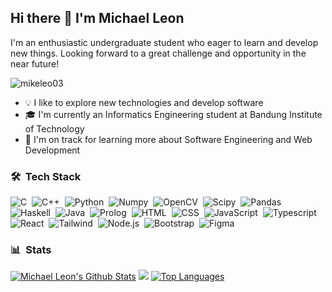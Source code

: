 ## Hi there 👋 I'm Michael Leon

I'm an enthusiastic undergraduate student who eager to learn and develop new things. Looking forward to a great challenge and opportunity in the near future!

<img src="https://komarev.com/ghpvc/?username=mikeleo03&label=Profile%20views&color=0e75b6&style=flat" alt="mikeleo03" />

- 💡   I like to explore new technologies and develop software
- 🎓  I'm currently an Informatics Engineering student at Bandung Institute of Technology
- 🌱  I'm on track for learning more about Software Engineering and Web Development

### 🛠 &nbsp;Tech Stack

![C](https://custom-icon-badges.demolab.com/badge/C-03599C.svg?logo=c-in-hexagon&logoColor=white)&nbsp;
![C++](https://custom-icon-badges.demolab.com/badge/C++-9C033A.svg?logo=cpp2&logoColor=white)&nbsp;
![Python](https://img.shields.io/badge/Python-14354C.svg?logo=python&logoColor=white)&nbsp;
![Numpy](https://img.shields.io/badge/Numpy-013243.svg?logo=numpy&logoColor=white)&nbsp;
![OpenCV](https://img.shields.io/badge/opencv-%23white.svg?&logo=opencv&logoColor=white)&nbsp;
![Scipy](https://img.shields.io/badge/SciPy-%230C55A5.svg?&logo=scipy&logoColor=%white)&nbsp;
![Pandas](https://img.shields.io/badge/Pandas-150458.svg?logo=pandas&logoColor=white)&nbsp;
![Haskell](https://img.shields.io/badge/Haskell-5e5086?logo=haskell&logoColor=white)&nbsp;
![Java](https://custom-icon-badges.demolab.com/badge/Java-007396.svg?logo=java&logoColor=white)&nbsp;
![Prolog](https://custom-icon-badges.demolab.com/badge/Prolog-E61B23.svg?logo=swi-prolog&logoColor=white)&nbsp;
![HTML](https://img.shields.io/badge/HTML-E34F26.svg?logo=html5&logoColor=white)&nbsp;
![CSS](https://img.shields.io/badge/CSS-1572B6.svg?logo=css3&logoColor=white)&nbsp;
![JavaScript](https://img.shields.io/badge/JavaScript-F7DF1E.svg?logo=javascript&logoColor=black)&nbsp;
![Typescript](https://img.shields.io/badge/typescript-%23007ACC.svg?&logo=typescript&logoColor=white)&nbsp;
![React](https://img.shields.io/badge/react-%2320232a.svg?&logo=react&logoColor=%2361DAFB)&nbsp;
![Tailwind](https://img.shields.io/badge/tailwindcss-%2338B2AC.svg?&logo=tailwind-css&logoColor=white)&nbsp;
![Node.js](https://img.shields.io/badge/node.js-6DA55F?&logo=node.js&logoColor=white)&nbsp;
![Bootstrap](https://img.shields.io/badge/Bootstrap-7952B3.svg?logo=bootstrap&logoColor=white)&nbsp;
![Figma](https://img.shields.io/badge/figma-%23F24E1E.svg?&logo=figma&logoColor=white)&nbsp;

### 📊 &nbsp;Stats
<p>
<a href="http://www.github.com/mikeleo03"><img src="https://github-readme-stats.vercel.app/api?username=mikeleo03&show_icons=true&hide=&count_private=true&title_color=0891b2&text_color=ffffff&icon_color=0891b2&bg_color=1c1917&hide_border=true&show_icons=true" alt="Michael Leon's Github Stats" /></a>
<a href="http://www.github.com/mikeleo03"><img src="https://github-readme-streak-stats.herokuapp.com/?user=mikeleo03&stroke=ffffff&background=1c1917&ring=0891b2&fire=0891b2&currStreakNum=ffffff&currStreakLabel=0891b2&sideNums=ffffff&sideLabels=ffffff&dates=ffffff&hide_border=true" /></a>
<a href="https://github.com/mikeleo03" align="left"><img src="https://github-readme-stats.vercel.app/api/top-langs/?username=mikeleo03&langs_count=10&title_color=0891b2&text_color=ffffff&icon_color=0891b2&bg_color=1c1917&hide_border=true&locale=en&custom_title=Top%20%Languages" alt="Top Languages" /></a>
</p>
